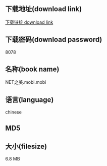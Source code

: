 ## 下载地址(download link)
[下载链接 download link](https://voluble-croquembouche-d321dc.netlify.app/?s=NET%E4%B9%8B%E7%BE%8E.mobi)

## 下载密码(download password)
8078

## 名称(book name)
NET之美.mobi.mobi

## 语言(language)
chinese

## MD5


## 大小(filesize)
6.8 MB
